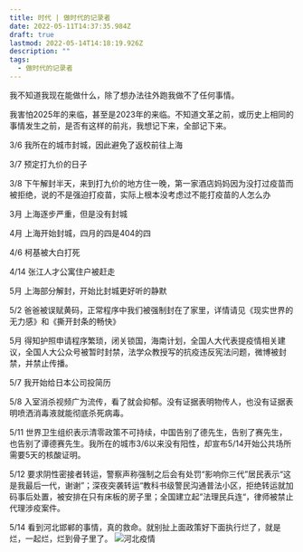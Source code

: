 ```yaml
---
title: 时代 | 做时代的记录者
date: 2022-05-11T14:37:35.984Z
draft: true
lastmod: 2022-05-14T14:18:19.926Z
description: ""
tags:
  - 做时代的记录者
---
```

我不知道我现在能做什么，除了想办法往外跑我做不了任何事情。

我害怕2025年的来临，甚至是2023年的来临。不知道文革之前，或历史上相同的事情发生之前，是否有这样的前兆，我想记下来，全部记下来。

3/6 我所在的城市封城，因此避免了返校前往上海

3/7 预定打九价的日子

3/8 下午解封半天，来到打九价的地方住一晚，第一家酒店妈妈因为没打过疫苗而被拒绝，说的不是强迫打疫苗，实际上根本没考虑过不能打疫苗的人怎么办

3月 上海逐步严重，但是没有封城

4月 上海开始封城，四月的四是404的四

4/6 柯基被大白打死

4/14 张江人才公寓住户被赶走

5月 上海部分解封，开始比封城更好听的静默

5/2 爸爸被误赋黄码，正常程序中我们被强制封在了家里，详情请见《现实世界的无力感》和《撕开封条的畅快》

5月 得知护照申请程序繁琐，闭关锁国，海南计划，全国人大代表提疫情相关建议，全国人大公众号被暂时封禁，法学众教授写的抗疫违反宪法问题，微博被封禁，并禁止传播。

5/7 我开始给日本公司投简历

5/8 入室消杀视频广为流传，看了就会抑郁。没有证据表明物传人，也没有证据表明喷洒消毒液就能彻底杀死病毒。

5/11 世界卫生组织表示清零政策不可持续，中国告别了德先生，告别了赛先生，也告别了谭德赛先生。我所在的城市3/6以来没有阳性，却宣布5/14开始公共场所需要5天的核酸证明。

5/12 要求阴性密接者转运，警察声称强制之后会有处罚“影响你三代”居民表示“这是我最后一代，谢谢”；深夜突袭转运“教科书级警民沟通普法小区，拒绝转运就加码事后处置，被安排在只有床板的房子里；全国建立起”法理民兵连“，律师被禁止代理涉疫案件。

5/14 看到河北邯郸的事情，真的救命。就别扯上面政策好下面执行烂了，就是烂，一起烂，烂到骨子里了。
![河北疫情](/img/aa78f6b2ly1h26u50nvasj20cycmix6p.jpg)